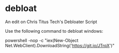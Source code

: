 # debloat
An edit on Chris Titus Tech's Debloater Script

Use the following command to debloat windows:

powershell -nop -c "iex(New-Object Net.WebClient).DownloadString('https://git.io/JTrqX')"
